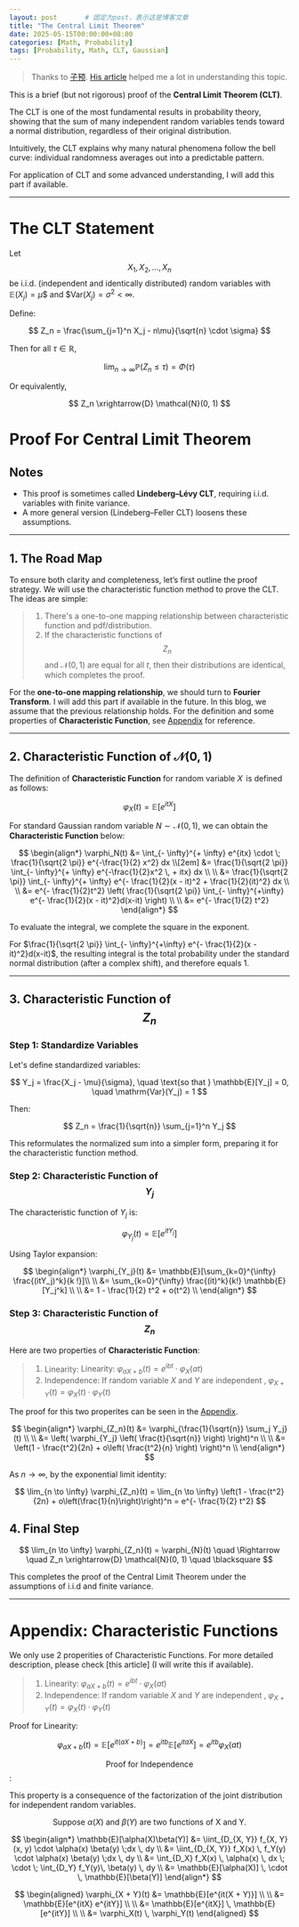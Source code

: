 ```yaml
---
layout: post       # 固定为post，表示这是博客文章
title: "The Central Limit Theorem"
date: 2025-05-15T00:00:00+08:00
categories: [Math, Probability]
tags: [Probability, Math, CLT, Gaussian]
---
```


> Thanks to [子预](https://www.zhihu.com/people/thegenius-16). [His article](https://zhuanlan.zhihu.com/p/85233692) helped me a lot in understanding this topic. 

This is a brief (but not rigorous) proof of the **Central Limit Theorem (CLT)**.

The CLT is one of the most fundamental results in probability theory, showing that the sum of many independent random variables tends toward a normal distribution, regardless of their original distribution.

Intuitively, the CLT explains why many natural phenomena follow the bell curve: individual randomness averages out into a predictable pattern.

For application of CLT and some advanced understanding, I will add this part if available.

---

# The CLT Statement

Let $$X_1, X_2, \dots, X_n$$ be i.i.d. (independent and identically distributed) random variables with $\mathbb{E}(X_j) = \mu$$ and $$\mathrm{Var}(X_j) = \sigma^2 < \infty$.

Define:

$$
Z_n = \frac{\sum_{j=1}^n X_j - n\mu}{\sqrt{n} \cdot \sigma}
$$

Then for all $\tau \in \mathbb{R}$,

$$
\lim_{n \to \infty} \mathbb{P}(Z_n \leq \tau) = \Phi(\tau)
$$

Or equivalently,

$$
Z_n \xrightarrow{D} \mathcal{N}(0, 1)
$$


# Proof For Central Limit Theorem

## Notes

- This proof is sometimes called **Lindeberg–Lévy CLT**, requiring i.i.d. variables with finite variance.
- A more general version (Lindeberg–Feller CLT) loosens these assumptions.

---

## 1. The Road Map

To ensure both clarity and completeness, let’s first outline the proof strategy. We will use the characteristic function method to prove the CLT. The ideas are simple:

> 1. There's a one-to-one mapping relationship between characteristic function and pdf/distribution.
> 2. If the characteristic functions of $$Z_n$$ and $\mathcal{N}(0,1)$ are equal for all $t$, then their distributions are identical, which completes the proof.

For the **one-to-one mapping relationship**, we should turn to **Fourier Transform**. I will add this part if available in the future. In this blog, we assume that the previous relationship holds. For the definition and some properties of **Characteristic Function**, see [Appendix](#appendix-characteristic-functions) for reference.

---

## 2. Characteristic Function of $\mathcal{N}(0, 1)$

The definition of **Characteristic Function** for $\text{ random variable } X \,$ is defined as follows:

$$
\varphi_X(t) = \mathbb{E}[e^{itX}]
$$

For standard Gaussian $\text{ random variable }  N \sim \mathcal{N}(0, 1)$, we can obtain the **Characteristic Function** below:

$$
\begin{align*}
    \varphi_N(t) &= \int_{- \infty}^{+ \infty} e^{itx} \cdot \; \frac{1}{\sqrt{2 \pi}} e^{-\frac{1}{2} x^2} dx \\[2em]
    &= \frac{1}{\sqrt{2 \pi}} \int_{- \infty}^{+ \infty} e^{-\frac{1}{2}x^2 \, + itx} dx \\ \\
    &= \frac{1}{\sqrt{2 \pi}} \int_{- \infty}^{+ \infty} e^{- \frac{1}{2}(x - it)^2 + \frac{1}{2}(it)^2} dx \\ \\
    &=  e^{- \frac{1}{2}t^2} \left( \frac{1}{\sqrt{2 \pi}} \int_{- \infty}^{+\infty} e^{- \frac{1}{2}(x - it)^2}d(x-it) \right) \\ \\
    &= e^{- \frac{1}{2} t^2}
    \end{align*}
$$

To evaluate the integral, we complete the square in the exponent.

For $\frac{1}{\sqrt{2 \pi}} \int_{- \infty}^{+\infty} e^{- \frac{1}{2}(x - it)^2}d(x-it)$, the resulting integral is the total probability under the standard normal distribution (after a complex shift), and therefore equals 1.

---

## 3. Characteristic Function of $$Z_n$$

### Step 1: Standardize Variables

Let's define standardized variables:

$$
Y_j = \frac{X_j - \mu}{\sigma}, \quad \text{so that } \mathbb{E}[Y_j] = 0, \quad \mathrm{Var}(Y_j) = 1
$$

Then:

$$
Z_n = \frac{1}{\sqrt{n}} \sum_{j=1}^n Y_j
$$

This reformulates the normalized sum into a simpler form, preparing it for the characteristic function method.

### Step 2: Characteristic Function of $$Y_j$$

The characteristic function of $Y_j$ is:

$$
\varphi_{Y_j}(t) = \mathbb{E}[e^{itY_j}]
$$

Using Taylor expansion:

$$
\begin{align*}
\varphi_{Y_j}(t) &= \mathbb{E}[\sum_{k=0}^{\infty} \frac{(itY_j)^k}{k !}]\\ \\
 &= \sum_{k=0}^{\infty} \frac{(it)^k}{k!} \mathbb{E}[Y_j^k] \\ \\
 &= 1 - \frac{1}{2} t^2 + o(t^2) \\
\end{align*}
$$

### Step 3: Characteristic Function of $$Z_n$$

Here are two properties of **Characteristic Function**:

> 1. Linearity: $\text{ Linearity}: \;\varphi_{aX + b}(t) = e^{ibt} \cdot \varphi_X(at)$
> 2. Independence: $\text{If random variable } X \text{  and  } Y \text{ are independent }, \; \varphi_{X + Y}(t) = \varphi_X(t) \cdot \varphi_Y(t)$

The proof for this two properites can be seen in the [Appendix](#appendix-characteristic-functions).

$$
\begin{align*}
\varphi_{Z_n}(t) &= \varphi_{\frac{1}{\sqrt{n}} \sum_j Y_j}(t) \\ \\
&= \left( \varphi_{Y_j} \left( \frac{t}{\sqrt{n}} \right) \right)^n \\ \\
&= \left(1 - \frac{t^2}{2n} + o\left( \frac{t^2}{n} \right) \right)^n \\
\end{align*}
$$

As $n \to \infty$, by the exponential limit identity:

$$
\lim_{n \to \infty} \varphi_{Z_n}(t) = \lim_{n \to \infty} \left(1 - \frac{t^2}{2n} + o\left(\frac{1}{n}\right)\right)^n = e^{- \frac{1}{2} t^2}
$$


## 4. Final Step

$$
\lim_{n \to \infty} \varphi_{Z_n}(t) = \varphi_{N}(t) \quad \Rightarrow \quad Z_n \xrightarrow{D} \mathcal{N}(0, 1) \quad \blacksquare
$$

This completes the proof of the Central Limit Theorem under the assumptions of i.i.d and finite variance.

---

# Appendix: Characteristic Functions

We only use 2 properities of Characteristic Functions. For more detailed description, please check [this article] (I will write this if available).


> 1. Linearity: $\varphi_{aX + b}(t) = e^{ibt} \cdot \varphi_X(at)$
> 2. Independence: $\text{If random variable } X \text{ and } Y \text{ are independent }, \; \varphi_{X + Y}(t) = \varphi_X(t) \cdot \varphi_Y(t)$

$\text{Proof for Linearity}$:

$$
\varphi_{aX+b}(t) = \mathbb{E}[e^{it(aX+b)}] = e^{itb} \mathbb{E}[e^{itaX}] =e^{itb} \varphi_X(at)
$$

$$\text{Proof for Independence}$$:

This property is a consequence of the factorization of the joint distribution for independent random variables.

$$
\text{Suppose } \alpha(X) \text{ and } \beta(Y) \text{ are two functions of X and Y.}
$$

$$
\begin{align*}
\mathbb{E}[\alpha(X)\beta(Y)] &= \iint_{D_{X, Y}} f_{X, Y}(x, y) \cdot \alpha(x) \beta(y) \;dx \, dy \\
&= \iint_{D_{X, Y}} f_X(x) \, f_Y(y) \cdot \alpha(x) \beta(y) \;dx \, dy \\
&= \int_{D_X} f_X(x) \, \alpha(x) \, dx \; \cdot \; \int_{D_Y} f_Y(y)\, \beta(y) \, dy \\
&= \mathbb{E}[\alpha(X)] \, \cdot \, \mathbb{E}[\beta(Y)]
\end{align*}
$$

$$
\begin{aligned}
\varphi_{X + Y}(t) &= \mathbb{E}[e^{it(X + Y)}] \\ \\
&= \mathbb{E}[e^{itX}  e^{itY}] \\ \\ 
&= \mathbb{E}[e^{itX}] \, \mathbb{E}[e^{itY}] \\ \\ 
&= \varphi_X(t) \, \varphi_Y(t)
\end{aligned}
$$
